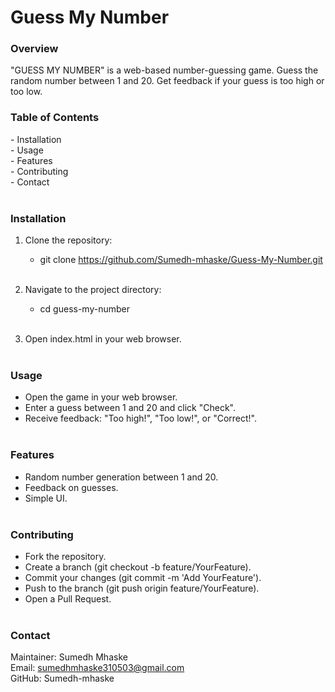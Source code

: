 <h1>Guess My Number</h1>

<h3>Overview</h3>
    "GUESS MY NUMBER" is a web-based number-guessing game. Guess the random number between 1 and 20. Get feedback if your guess is too high or too low. <br>

<h3>Table of Contents</h3>  
 - Installation <br>
 - Usage <br>
 - Features <br>
 - Contributing <br>
 - Contact <br> <br>

<h3>Installation</h3>  

1. Clone the repository: <br>
   - git clone https://github.com/Sumedh-mhaske/Guess-My-Number.git <br> <br>

2. Navigate to the project directory: <br>
    - cd guess-my-number <br> <br>

3. Open index.html in your web browser. <br> <br>

<h3>Usage</h3> 

 - Open the game in your web browser. <br>
 - Enter a guess between 1 and 20 and click "Check". <br>
 - Receive feedback: "Too high!", "Too low!", or "Correct!". <br> <br>
   
<h3>Features</h3> 

 - Random number generation between 1 and 20. <br>
 - Feedback on guesses. <br>
 - Simple UI. <br> <br>
  
<h3>Contributing</h3>

 - Fork the repository. <br>
 - Create a branch (git checkout -b feature/YourFeature). <br>
 - Commit your changes (git commit -m 'Add YourFeature'). <br>
 - Push to the branch (git push origin feature/YourFeature). <br>
 - Open a Pull Request. <br> <br>

<h3>Contact</h3> 

Maintainer: Sumedh Mhaske <br> 
Email: sumedhmhaske310503@gmail.com <br> 
GitHub: Sumedh-mhaske <br> 
